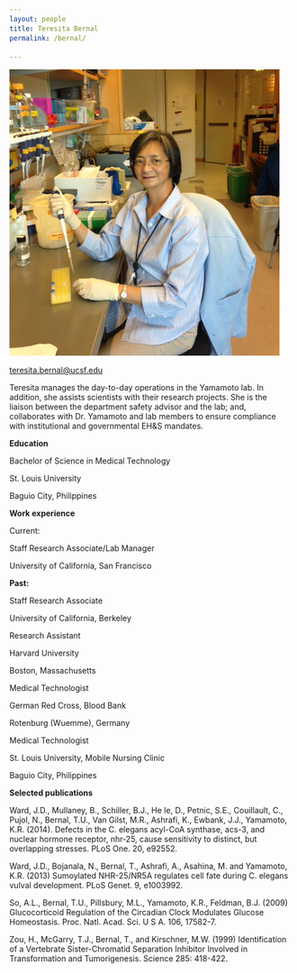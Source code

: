 ```yaml
---
layout: people
title: Teresita Bernal
permalink: /bernal/

---
```

![bernal image](../img/bernal.jpg)

teresita.bernal@ucsf.edu

 
Teresita manages the day-to-day operations in the Yamamoto lab. In addition, she assists scientists with their research projects.  She is the liaison between the department safety advisor and the lab; and, collaborates with Dr. Yamamoto and lab members to ensure compliance with institutional and governmental  EH&S mandates.


**Education**

Bachelor of Science in Medical Technology

St. Louis University

Baguio City, Philippines


**Work experience**

Current:

Staff Research Associate/Lab Manager

University of California, San Francisco


**Past:**

Staff Research Associate

University of California, Berkeley

 

Research Assistant

Harvard University

Boston, Massachusetts

 

Medical Technologist

German Red Cross, Blood Bank

Rotenburg  (Wuemme), Germany

 

Medical Technologist

St. Louis University, Mobile Nursing Clinic

Baguio City, Philippines


**Selected publications**

Ward, J.D., Mullaney, B., Schiller, B.J., He le, D., Petnic, S.E., Couillault, C., Pujol, N., Bernal, T.U., Van Gilst, M.R., Ashrafi, K., Ewbank, J.J., Yamamoto, K.R. (2014). Defects in the C. elegans acyl-CoA synthase, acs-3, and nuclear hormone receptor, nhr-25, cause sensitivity to distinct, but overlapping stresses. PLoS One. 20, e92552. 

 

Ward, J.D., Bojanala, N., Bernal, T., Ashrafi, A., Asahina, M. and Yamamoto, K.R. (2013) Sumoylated NHR-25/NR5A regulates cell fate during C. elegans vulval development. PLoS Genet. 9, e1003992.

 

So, A.L., Bernal, T.U., Pillsbury, M.L., Yamamoto, K.R., Feldman, B.J. (2009) Glucocorticoid Regulation of the Circadian Clock Modulates Glucose Homeostasis. Proc. Natl. Acad. Sci. U S A. 106, 17582-7.

 

Zou, H., McGarry, T.J., Bernal, T., and Kirschner, M.W.  (1999)  Identification of a Vertebrate Sister-Chromatid Separation Inhibitor Involved in Transformation and Tumorigenesis.  Science 285: 418-422.